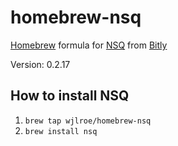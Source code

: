 homebrew-nsq
============

[Homebrew](http://mxcl.github.com/homebrew/) formula for [NSQ](https://github.com/bitly/nsq) from [Bitly](https://bitly.com/)

Version: 0.2.17

## How to install NSQ

1. `brew tap wjlroe/homebrew-nsq`
1. `brew install nsq`
